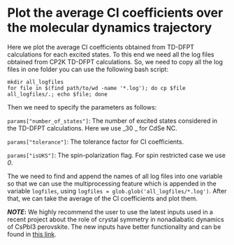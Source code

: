 # Plot the average CI coefficients over the molecular dynamics trajectory

Here we plot the average CI coefficients obtained from TD-DFPT calculations for each excited states. To this end we need all the log files obtained from CP2K TD-DFPT calculations. So, we need
to copy all the log files in one folder you can use the following bash script:

```
mkdir all_logfiles
for file in $(find path/to/wd -name '*.log'); do cp $file all_logfiles/.; echo $file; done
```

Then we need to specify the parameters as follows:

`params["number_of_states"]`: The number of excited states considered in the TD-DFPT calculations. Here we use _30 _ for CdSe NC.

`params["tolerance"]`: The tolerance factor for CI coefficients.

`params["isUKS"]`: The spin-polarization flag. For spin restricted case we use _0_.

The we need to find and append the names of all log files into one variable so that we can use the multiprocessing feature which is appended in the variable `logfiles`, using 
`logfiles = glob.glob('all_logfiles/*.log')`. After that, we can take the average of the CI coefficients and plot them.


**_NOTE_:** We highly recommend the user to use the latest inputs used in a recent project about the role of crystal symmetry in nonadiabatic dynamics of CsPbI3 perovskite. The new inputs have better functionality and can be found in [this link](https://github.com/AkimovLab/Project_CsPbI3_MB_vs_SP).
